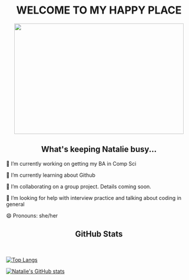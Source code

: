 <h1 align="center">WELCOME TO MY HAPPY PLACE</h1>

<p align="center">
  <img width="460" height="300" src="https://user-images.githubusercontent.com/71950538/111040340-6cbde380-83e7-11eb-8edf-cc1a9c295f58.jpeg">
</p>


<h2 align="center">What's keeping Natalie busy...</h2>

🔭 I’m currently working on getting my BA in Comp Sci
 
🌱 I’m currently learning about Github

👯 I’m collaborating on a group project. Details coming soon.
 
🤔 I’m looking for help with interview practice and talking about coding in general

😄 Pronouns: she/her

<h2 align="center">GitHub Stats</h2><br>

[![Top Langs](https://github-readme-stats.vercel.app/api/top-langs/?username=natalieoulman&layout=compact)](https://github.com/anuraghazra/github-readme-stats)

[![Natalie's GitHub stats](https://github-readme-stats.vercel.app/api?username=natalieoulman&theme=omni)](https://github.com/anuraghazra/github-readme-stats)
